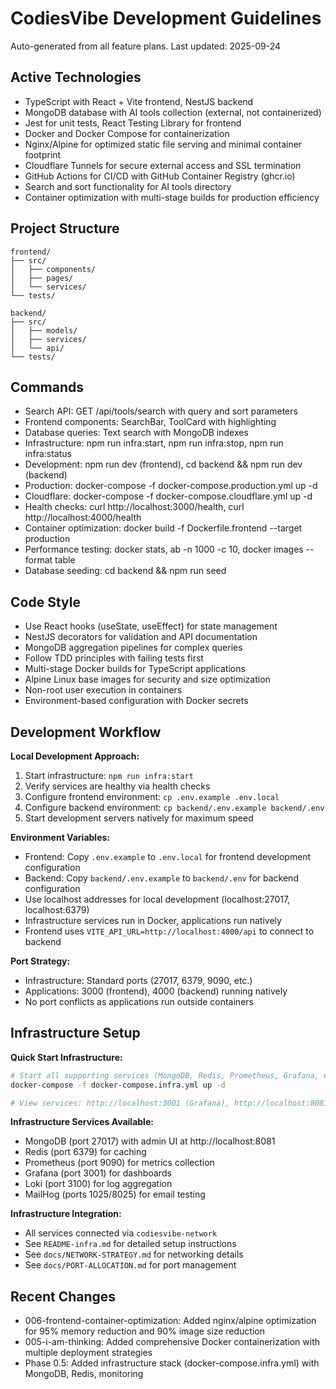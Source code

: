 # CodiesVibe Development Guidelines

Auto-generated from all feature plans. Last updated: 2025-09-24

## Active Technologies
- TypeScript with React + Vite frontend, NestJS backend
- MongoDB database with AI tools collection (external, not containerized)
- Jest for unit tests, React Testing Library for frontend
- Docker and Docker Compose for containerization
- Nginx/Alpine for optimized static file serving and minimal container footprint
- Cloudflare Tunnels for secure external access and SSL termination
- GitHub Actions for CI/CD with GitHub Container Registry (ghcr.io)
- Search and sort functionality for AI tools directory
- Container optimization with multi-stage builds for production efficiency

## Project Structure
```
frontend/
├── src/
│   ├── components/
│   ├── pages/
│   └── services/
└── tests/

backend/
├── src/
│   ├── models/
│   ├── services/
│   └── api/
└── tests/
```

## Commands
- Search API: GET /api/tools/search with query and sort parameters
- Frontend components: SearchBar, ToolCard with highlighting
- Database queries: Text search with MongoDB indexes
- Infrastructure: npm run infra:start, npm run infra:stop, npm run infra:status
- Development: npm run dev (frontend), cd backend && npm run dev (backend)
- Production: docker-compose -f docker-compose.production.yml up -d
- Cloudflare: docker-compose -f docker-compose.cloudflare.yml up -d
- Health checks: curl http://localhost:3000/health, curl http://localhost:4000/health
- Container optimization: docker build -f Dockerfile.frontend --target production
- Performance testing: docker stats, ab -n 1000 -c 10, docker images --format table
- Database seeding: cd backend && npm run seed

## Code Style
- Use React hooks (useState, useEffect) for state management
- NestJS decorators for validation and API documentation
- MongoDB aggregation pipelines for complex queries
- Follow TDD principles with failing tests first
- Multi-stage Docker builds for TypeScript applications
- Alpine Linux base images for security and size optimization
- Non-root user execution in containers
- Environment-based configuration with Docker secrets

## Development Workflow

**Local Development Approach:**
1. Start infrastructure: `npm run infra:start`
2. Verify services are healthy via health checks
3. Configure frontend environment: `cp .env.example .env.local`
4. Configure backend environment: `cp backend/.env.example backend/.env`
5. Start development servers natively for maximum speed

**Environment Variables:**
- Frontend: Copy `.env.example` to `.env.local` for frontend development configuration
- Backend: Copy `backend/.env.example` to `backend/.env` for backend configuration
- Use localhost addresses for local development (localhost:27017, localhost:6379)
- Infrastructure services run in Docker, applications run natively
- Frontend uses `VITE_API_URL=http://localhost:4000/api` to connect to backend

**Port Strategy:**
- Infrastructure: Standard ports (27017, 6379, 9090, etc.)
- Applications: 3000 (frontend), 4000 (backend) running natively
- No port conflicts as applications run outside containers

## Infrastructure Setup

**Quick Start Infrastructure:**
```bash
# Start all supporting services (MongoDB, Redis, Prometheus, Grafana, etc.)
docker-compose -f docker-compose.infra.yml up -d

# View services: http://localhost:3001 (Grafana), http://localhost:8081 (Mongo Express)
```

**Infrastructure Services Available:**
- MongoDB (port 27017) with admin UI at http://localhost:8081
- Redis (port 6379) for caching
- Prometheus (port 9090) for metrics collection
- Grafana (port 3001) for dashboards
- Loki (port 3100) for log aggregation
- MailHog (ports 1025/8025) for email testing

**Infrastructure Integration:**
- All services connected via `codiesvibe-network`
- See `README-infra.md` for detailed setup instructions
- See `docs/NETWORK-STRATEGY.md` for networking details
- See `docs/PORT-ALLOCATION.md` for port management

## Recent Changes
- 006-frontend-container-optimization: Added nginx/alpine optimization for 95% memory reduction and 90% image size reduction
- 005-i-am-thinking: Added comprehensive Docker containerization with multiple deployment strategies
- Phase 0.5: Added infrastructure stack (docker-compose.infra.yml) with MongoDB, Redis, monitoring

<!-- MANUAL ADDITIONS START -->
<!-- MANUAL ADDITIONS END -->